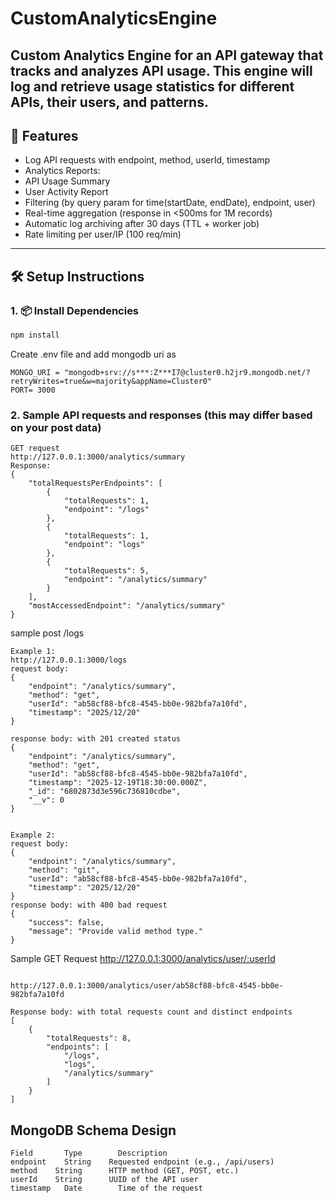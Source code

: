 # CustomAnalyticsEngine
Custom Analytics Engine for an API gateway that tracks and analyzes API usage. This engine will log and retrieve usage statistics for different APIs, their users, and patterns.
---

## 🚀 Features

-  Log API requests with endpoint, method, userId, timestamp
-  Analytics Reports:
  - API Usage Summary
  - User Activity Report
-  Filtering (by query param for time(startDate, endDate), endpoint, user)
-  Real-time aggregation (response in <500ms for 1M records)
-  Automatic log archiving after 30 days (TTL + worker job)
-  Rate limiting per user/IP (100 req/min)

---

## 🛠️ Setup Instructions

### 1. 📦 Install Dependencies

```bash
npm install

```
Create .env file and add mongodb uri as 
```
MONGO_URI = "mongodb+srv://s***:Z***I7@cluster0.h2jr9.mongodb.net/?retryWrites=true&w=majority&appName=Cluster0"
PORT= 3000
```
### 2. Sample API requests and responses (this may differ based on your post data)
```
GET request
http://127.0.0.1:3000/analytics/summary
Response:
{
    "totalRequestsPerEndpoints": [
        {
            "totalRequests": 1,
            "endpoint": "/logs"
        },
        {
            "totalRequests": 1,
            "endpoint": "logs"
        },
        {
            "totalRequests": 5,
            "endpoint": "/analytics/summary"
        }
    ],
    "mostAccessedEndpoint": "/analytics/summary"
}
```
sample post /logs
```
Example 1:
http://127.0.0.1:3000/logs
request body:
{
    "endpoint": "/analytics/summary",
    "method": "get",
    "userId": "ab58cf88-bfc8-4545-bb0e-982bfa7a10fd",
    "timestamp": "2025/12/20"
}

response body: with 201 created status
{
    "endpoint": "/analytics/summary",
    "method": "get",
    "userId": "ab58cf88-bfc8-4545-bb0e-982bfa7a10fd",
    "timestamp": "2025-12-19T18:30:00.000Z",
    "_id": "6802873d3e596c736810cdbe",
    "__v": 0
}


Example 2:
request body:
{
    "endpoint": "/analytics/summary",
    "method": "git",
    "userId": "ab58cf88-bfc8-4545-bb0e-982bfa7a10fd",
    "timestamp": "2025/12/20"
}
response body: with 400 bad request
{
    "success": false,
    "message": "Provide valid method type."
}
```
Sample GET Request http://127.0.0.1:3000/analytics/user/:userId
```

http://127.0.0.1:3000/analytics/user/ab58cf88-bfc8-4545-bb0e-982bfa7a10fd

Response body: with total requests count and distinct endpoints
[
    {
        "totalRequests": 8,
        "endpoints": [
            "/logs",
            "logs",
            "/analytics/summary"
        ]
    }
]

```
## MongoDB Schema Design
```
Field	    Type	    Description
endpoint	String	  Requested endpoint (e.g., /api/users)
method	  String	  HTTP method (GET, POST, etc.)
userId	  String	  UUID of the API user
timestamp	Date	    Time of the request
```


